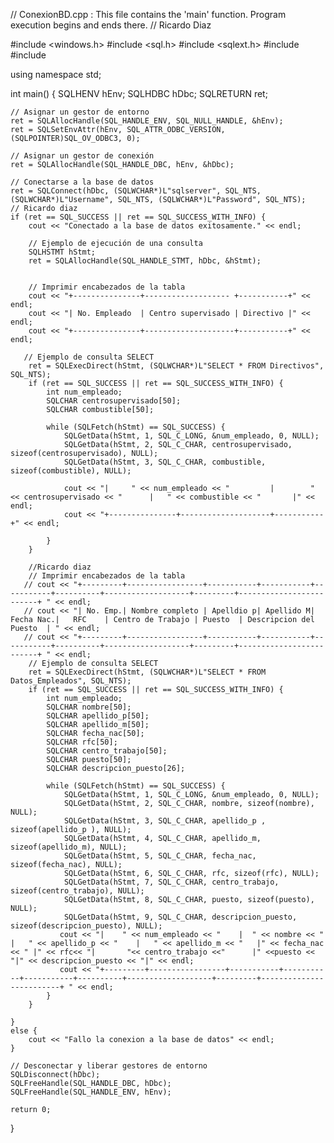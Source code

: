 // ConexionBD.cpp : This file contains the 'main' function. Program execution begins and ends there.
// Ricardo Diaz

#include <windows.h>
#include <sql.h>
#include <sqlext.h>
#include <iostream>
#include <iomanip>

using namespace std;

int main() {
    SQLHENV hEnv;
    SQLHDBC hDbc;
    SQLRETURN ret;

    // Asignar un gestor de entorno
    ret = SQLAllocHandle(SQL_HANDLE_ENV, SQL_NULL_HANDLE, &hEnv);
    ret = SQLSetEnvAttr(hEnv, SQL_ATTR_ODBC_VERSION, (SQLPOINTER)SQL_OV_ODBC3, 0);

    // Asignar un gestor de conexión
    ret = SQLAllocHandle(SQL_HANDLE_DBC, hEnv, &hDbc);

    // Conectarse a la base de datos
    ret = SQLConnect(hDbc, (SQLWCHAR*)L"sqlserver", SQL_NTS, (SQLWCHAR*)L"Username", SQL_NTS, (SQLWCHAR*)L"Password", SQL_NTS);
    // Ricardo diaz
    if (ret == SQL_SUCCESS || ret == SQL_SUCCESS_WITH_INFO) {
        cout << "Conectado a la base de datos exitosamente." << endl;

        // Ejemplo de ejecución de una consulta
        SQLHSTMT hStmt;
        ret = SQLAllocHandle(SQL_HANDLE_STMT, hDbc, &hStmt);


        // Imprimir encabezados de la tabla
        cout << "+---------------+------------------- +-----------+" << endl;
        cout << "| No. Empleado  | Centro supervisado | Directivo |" << endl;
        cout << "+---------------+--------------------+-----------+" << endl;

       // Ejemplo de consulta SELECT
        ret = SQLExecDirect(hStmt, (SQLWCHAR*)L"SELECT * FROM Directivos", SQL_NTS);
        if (ret == SQL_SUCCESS || ret == SQL_SUCCESS_WITH_INFO) {
            int num_empleado;
            SQLCHAR centrosupervisado[50];
            SQLCHAR combustible[50];

            while (SQLFetch(hStmt) == SQL_SUCCESS) {
                SQLGetData(hStmt, 1, SQL_C_LONG, &num_empleado, 0, NULL);
                SQLGetData(hStmt, 2, SQL_C_CHAR, centrosupervisado, sizeof(centrosupervisado), NULL);
                SQLGetData(hStmt, 3, SQL_C_CHAR, combustible, sizeof(combustible), NULL);

                cout << "|     " << num_empleado << "         |        " << centrosupervisado << "      |   " << combustible << "       |" << endl;
                cout << "+---------------+--------------------+-----------+" << endl;

            }
        }

        //Ricardo diaz
        // Imprimir encabezados de la tabla
       // cout << "+---------+-----------------+-----------+-----------+-----------+----------+-------------------+---------+-------------------------+ " << endl;
       // cout << "| No. Emp.| Nombre completo | Apelldio p| Apellido M| Fecha Nac.|   RFC    | Centro de Trabajo | Puesto  | Descripcion del Puesto  | " << endl;
       // cout << "+---------+-----------------+-----------+-----------+-----------+----------+-------------------+---------+-------------------------+ " << endl;
        // Ejemplo de consulta SELECT
        ret = SQLExecDirect(hStmt, (SQLWCHAR*)L"SELECT * FROM Datos_Empleados", SQL_NTS);
        if (ret == SQL_SUCCESS || ret == SQL_SUCCESS_WITH_INFO) {
            int num_empleado;
            SQLCHAR nombre[50];
            SQLCHAR apellido_p[50];
            SQLCHAR apellido_m[50];
            SQLCHAR fecha_nac[50];
            SQLCHAR rfc[50];
            SQLCHAR centro_trabajo[50];
            SQLCHAR puesto[50];
            SQLCHAR descripcion_puesto[26];

            while (SQLFetch(hStmt) == SQL_SUCCESS) {
                SQLGetData(hStmt, 1, SQL_C_LONG, &num_empleado, 0, NULL);
                SQLGetData(hStmt, 2, SQL_C_CHAR, nombre, sizeof(nombre), NULL);
                SQLGetData(hStmt, 3, SQL_C_CHAR, apellido_p , sizeof(apellido_p ), NULL);
                SQLGetData(hStmt, 4, SQL_C_CHAR, apellido_m, sizeof(apellido_m), NULL);
                SQLGetData(hStmt, 5, SQL_C_CHAR, fecha_nac, sizeof(fecha_nac), NULL);
                SQLGetData(hStmt, 6, SQL_C_CHAR, rfc, sizeof(rfc), NULL);
                SQLGetData(hStmt, 7, SQL_C_CHAR, centro_trabajo, sizeof(centro_trabajo), NULL);
                SQLGetData(hStmt, 8, SQL_C_CHAR, puesto, sizeof(puesto), NULL);
                SQLGetData(hStmt, 9, SQL_C_CHAR, descripcion_puesto, sizeof(descripcion_puesto), NULL);
               cout << "|    " << num_empleado << "    |  " << nombre << "  |   " << apellido_p << "    |   " << apellido_m << "   |" << fecha_nac << " |" << rfc<< "|       "<< centro_trabajo <<"      |" <<puesto << "|" << descripcion_puesto << "|" << endl;
               cout << "+---------+-----------------+-----------+-----------+-----------+----------+-------------------+---------+-------------------------+ " << endl;
            }
        }

    }
    else {
        cout << "Fallo la conexion a la base de datos" << endl;
    }

    // Desconectar y liberar gestores de entorno
    SQLDisconnect(hDbc);
    SQLFreeHandle(SQL_HANDLE_DBC, hDbc);
    SQLFreeHandle(SQL_HANDLE_ENV, hEnv);

    return 0;
}
